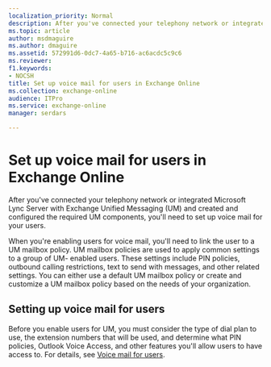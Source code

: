 ```yaml
---
localization_priority: Normal
description: After you've connected your telephony network or integrated Microsoft Lync Server with Exchange Unified Messaging (UM) and created and configured the required UM components, you'll need to set up voice mail for your users.
ms.topic: article
author: msdmaguire
ms.author: dmaguire
ms.assetid: 572991d6-0dc7-4a65-b716-ac6acdc5c9c6
ms.reviewer: 
f1.keywords:
- NOCSH
title: Set up voice mail for users in Exchange Online
ms.collection: exchange-online
audience: ITPro
ms.service: exchange-online
manager: serdars

---
```


# Set up voice mail for users in Exchange Online

After you've connected your telephony network or integrated Microsoft Lync Server with Exchange Unified Messaging (UM) and created and configured the required UM components, you'll need to set up voice mail for your users.

 When you're enabling users for voice mail, you'll need to link the user to a UM mailbox policy. UM mailbox policies are used to apply common settings to a group of UM- enabled users. These settings include PIN policies, outbound calling restrictions, text to send with messages, and other related settings. You can either use a default UM mailbox policy or create and customize a UM mailbox policy based on the needs of your organization.

## Setting up voice mail for users

Before you enable users for UM, you must consider the type of dial plan to use, the extension numbers that will be used, and determine what PIN policies, Outlook Voice Access, and other features you'll allow users to have access to. For details, see [Voice mail for users](voice-mail-for-users.md).
